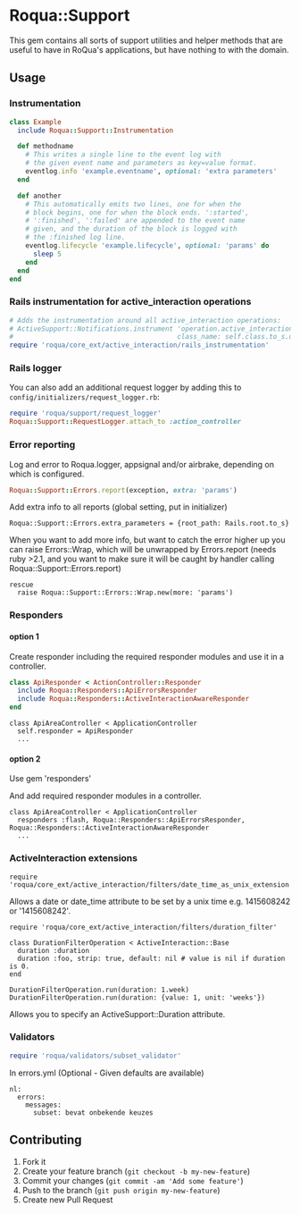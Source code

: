 # Roqua::Support

This gem contains all sorts of support utilities and helper methods that are
useful to have in RoQua's applications, but have nothing to with the domain.

## Usage

### Instrumentation

```ruby
class Example
  include Roqua::Support::Instrumentation

  def methodname
    # This writes a single line to the event log with
    # the given event name and parameters as key=value format.
    eventlog.info 'example.eventname', optional: 'extra parameters'
  end

  def another
    # This automatically emits two lines, one for when the
    # block begins, one for when the block ends. ':started',
    # ':finished', ':failed' are appended to the event name
    # given, and the duration of the block is logged with
    # the :finished log line.
    eventlog.lifecycle 'example.lifecycle', optional: 'params' do
      sleep 5
    end
  end
end
```

### Rails instrumentation for active_interaction operations

```ruby
# Adds the instrumentation around all active_interaction operations:
# ActiveSupport::Notifications.instrument 'operation.active_interaction',
#                                         class_name: self.class.to_s.underscore do
require 'roqua/core_ext/active_interaction/rails_instrumentation'
```

### Rails logger

You can also add an additional request logger by adding this to `config/initializers/request_logger.rb`:

```ruby
require 'roqua/support/request_logger'
Roqua::Support::RequestLogger.attach_to :action_controller
```

### Error reporting

Log and error to Roqua.logger, appsignal and/or airbrake, depending on which is configured.

```ruby
Roqua::Support::Errors.report(exception, extra: 'params')
```

Add extra info to all reports (global setting, put in initializer)

```
Roqua::Support::Errors.extra_parameters = {root_path: Rails.root.to_s}
```

When you want to add more info, but want to catch the error higher up you can raise  Errors::Wrap, which will be unwrapped by Errors.report (needs ruby >2.1, and you want to make sure it will be caught by handler calling Roqua::Support::Errors.report)

```
rescue
  raise Roqua::Support::Errors::Wrap.new(more: 'params')
```

### Responders

#### option 1

Create responder including the required responder modules and use it in a controller.

```ruby
class ApiResponder < ActionController::Responder
  include Roqua::Responders::ApiErrorsResponder
  include Roqua::Responders::ActiveInteractionAwareResponder
end
```

```
class ApiAreaController < ApplicationController
  self.responder = ApiResponder
  ...
```

#### option 2

Use gem 'responders'

And add required responder modules in a controller.

```
class ApiAreaController < ApplicationController
  responders :flash, Roqua::Responders::ApiErrorsResponder, Roqua::Responders::ActiveInteractionAwareResponder
  ...
```

### ActiveInteraction extensions

```
require 'roqua/core_ext/active_interaction/filters/date_time_as_unix_extension'
```

Allows a date or date_time attribute to be set by a unix time e.g. 1415608242 or '1415608242'.


```
require 'roqua/core_ext/active_interaction/filters/duration_filter'

class DurationFilterOperation < ActiveInteraction::Base
  duration :duration
  duration :foo, strip: true, default: nil # value is nil if duration is 0.
end

DurationFilterOperation.run(duration: 1.week)
DurationFilterOperation.run(duration: {value: 1, unit: 'weeks'})
```

Allows you to specify an ActiveSupport::Duration attribute.


### Validators

```ruby
require 'roqua/validators/subset_validator'
```

In errors.yml (Optional - Given defaults are available)
```
nl:
  errors:
    messages:
      subset: bevat onbekende keuzes
```



## Contributing

1. Fork it
2. Create your feature branch (`git checkout -b my-new-feature`)
3. Commit your changes (`git commit -am 'Add some feature'`)
4. Push to the branch (`git push origin my-new-feature`)
5. Create new Pull Request
